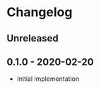 # Changelog

<!-- There is always Unreleased section on the top. Subsections (Add, Changed, Fix, Removed) should be Add as needed. -->
## Unreleased

## 0.1.0 - 2020-02-20
- Initial implementation
